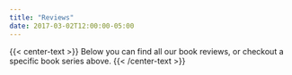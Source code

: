 ```yaml
---
title: "Reviews"
date: 2017-03-02T12:00:00-05:00
---
```


{{< center-text >}}
  Below you can find all our book reviews, or checkout a specific book series above.
{{< /center-text >}}

